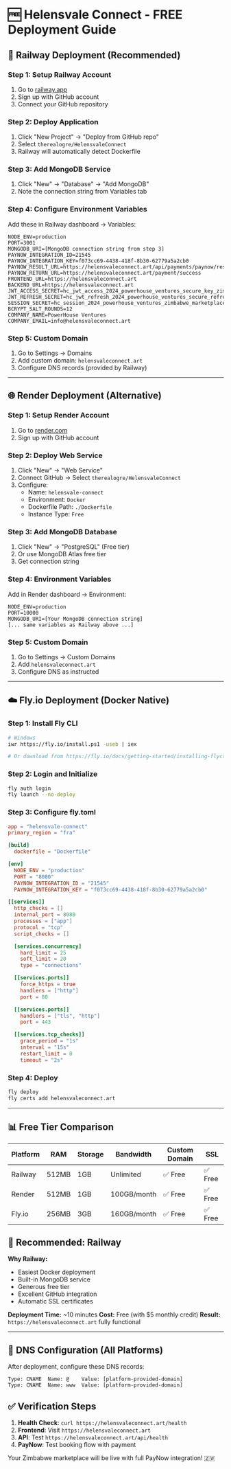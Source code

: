 # 🆓 Helensvale Connect - FREE Deployment Guide

## 🚀 Railway Deployment (Recommended)

### Step 1: Setup Railway Account
1. Go to [railway.app](https://railway.app)
2. Sign up with GitHub account
3. Connect your GitHub repository

### Step 2: Deploy Application
1. Click "New Project" → "Deploy from GitHub repo"
2. Select `therealogre/HelensvaleConnect`
3. Railway will automatically detect Dockerfile

### Step 3: Add MongoDB Service
1. Click "New" → "Database" → "Add MongoDB"
2. Note the connection string from Variables tab

### Step 4: Configure Environment Variables
Add these in Railway dashboard → Variables:
```
NODE_ENV=production
PORT=3001
MONGODB_URI=[MongoDB connection string from step 3]
PAYNOW_INTEGRATION_ID=21545
PAYNOW_INTEGRATION_KEY=f073cc69-4438-418f-8b30-62779a5a2cb0
PAYNOW_RESULT_URL=https://helensvaleconnect.art/api/payments/paynow/result
PAYNOW_RETURN_URL=https://helensvaleconnect.art/payment/success
FRONTEND_URL=https://helensvaleconnect.art
BACKEND_URL=https://helensvaleconnect.art
JWT_ACCESS_SECRET=hc_jwt_access_2024_powerhouse_ventures_secure_key_zimbabwe_marketplace_production
JWT_REFRESH_SECRET=hc_jwt_refresh_2024_powerhouse_ventures_secure_refresh_zimbabwe_production
SESSION_SECRET=hc_session_2024_powerhouse_ventures_zimbabwe_marketplace_secure_production
BCRYPT_SALT_ROUNDS=12
COMPANY_NAME=PowerHouse Ventures
COMPANY_EMAIL=info@helensvaleconnect.art
```

### Step 5: Custom Domain
1. Go to Settings → Domains
2. Add custom domain: `helensvaleconnect.art`
3. Configure DNS records (provided by Railway)

---

## 🌐 Render Deployment (Alternative)

### Step 1: Setup Render Account
1. Go to [render.com](https://render.com)
2. Sign up with GitHub account

### Step 2: Deploy Web Service
1. Click "New" → "Web Service"
2. Connect GitHub → Select `therealogre/HelensvaleConnect`
3. Configure:
   - Name: `helensvale-connect`
   - Environment: `Docker`
   - Dockerfile Path: `./Dockerfile`
   - Instance Type: `Free`

### Step 3: Add MongoDB Database
1. Click "New" → "PostgreSQL" (Free tier)
2. Or use MongoDB Atlas free tier
3. Get connection string

### Step 4: Environment Variables
Add in Render dashboard → Environment:
```
NODE_ENV=production
PORT=10000
MONGODB_URI=[Your MongoDB connection string]
[... same variables as Railway above ...]
```

### Step 5: Custom Domain
1. Go to Settings → Custom Domains
2. Add `helensvaleconnect.art`
3. Configure DNS as instructed

---

## ☁️ Fly.io Deployment (Docker Native)

### Step 1: Install Fly CLI
```bash
# Windows
iwr https://fly.io/install.ps1 -useb | iex

# Or download from https://fly.io/docs/getting-started/installing-flyctl/
```

### Step 2: Login and Initialize
```bash
fly auth login
fly launch --no-deploy
```

### Step 3: Configure fly.toml
```toml
app = "helensvale-connect"
primary_region = "fra"

[build]
  dockerfile = "Dockerfile"

[env]
  NODE_ENV = "production"
  PORT = "8080"
  PAYNOW_INTEGRATION_ID = "21545"
  PAYNOW_INTEGRATION_KEY = "f073cc69-4438-418f-8b30-62779a5a2cb0"

[[services]]
  http_checks = []
  internal_port = 8080
  processes = ["app"]
  protocol = "tcp"
  script_checks = []

  [services.concurrency]
    hard_limit = 25
    soft_limit = 20
    type = "connections"

  [[services.ports]]
    force_https = true
    handlers = ["http"]
    port = 80

  [[services.ports]]
    handlers = ["tls", "http"]
    port = 443

  [[services.tcp_checks]]
    grace_period = "1s"
    interval = "15s"
    restart_limit = 0
    timeout = "2s"
```

### Step 4: Deploy
```bash
fly deploy
fly certs add helensvaleconnect.art
```

---

## 📊 Free Tier Comparison

| Platform | RAM | Storage | Bandwidth | Custom Domain | SSL |
|----------|-----|---------|-----------|---------------|-----|
| Railway  | 512MB | 1GB | Unlimited | ✅ Free | ✅ Free |
| Render   | 512MB | 1GB | 100GB/month | ✅ Free | ✅ Free |
| Fly.io   | 256MB | 3GB | 160GB/month | ✅ Free | ✅ Free |

## 🎯 Recommended: Railway

**Why Railway:**
- Easiest Docker deployment
- Built-in MongoDB service
- Generous free tier
- Excellent GitHub integration
- Automatic SSL certificates

**Deployment Time:** ~10 minutes
**Cost:** Free (with $5 monthly credit)
**Result:** `https://helensvaleconnect.art` fully functional

---

## 🔧 DNS Configuration (All Platforms)

After deployment, configure these DNS records:
```
Type: CNAME  Name: @    Value: [platform-provided-domain]
Type: CNAME  Name: www  Value: [platform-provided-domain]
```

## ✅ Verification Steps

1. **Health Check**: `curl https://helensvaleconnect.art/health`
2. **Frontend**: Visit `https://helensvaleconnect.art`
3. **API**: Test `https://helensvaleconnect.art/api/health`
4. **PayNow**: Test booking flow with payment

Your Zimbabwe marketplace will be live with full PayNow integration! 🇿🇼
